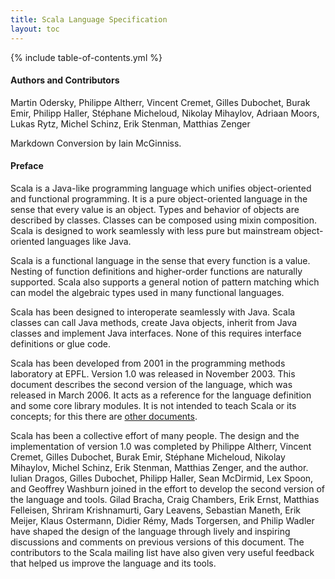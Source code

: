 ```yaml
---
title: Scala Language Specification
layout: toc
---
```


{% include table-of-contents.yml %}

#### Authors and Contributors

Martin Odersky, Philippe Altherr, Vincent Cremet, Gilles Dubochet, Burak Emir, Philipp Haller, Stéphane Micheloud, Nikolay Mihaylov, Adriaan Moors, Lukas Rytz, Michel Schinz, Erik Stenman, Matthias Zenger

Markdown Conversion by Iain McGinniss.

#### Preface

Scala is a Java-like programming language which unifies
object-oriented and functional programming.  It is a pure
object-oriented language in the sense that every value is an
object. Types and behavior of objects are described by
classes. Classes can be composed using mixin composition.  Scala is
designed to work seamlessly with less pure but mainstream
object-oriented languages like Java.

Scala is a functional language in the sense that every function is a
value. Nesting of function definitions and higher-order functions are
naturally supported. Scala also supports a general notion of pattern
matching which can model the algebraic types used in many functional
languages.

Scala has been designed to interoperate seamlessly with Java.
Scala classes can call Java methods, create Java objects, inherit from Java
classes and implement Java interfaces. None of this requires interface
definitions or glue code.

Scala has been developed from 2001 in the programming methods
laboratory at EPFL. Version 1.0 was released in November 2003. This
document describes the second version of the language, which was
released in March 2006. It acts as a reference for the language
definition and some core library modules. It is not intended to teach
Scala or its concepts; for this there are [other documents](14-references.html).

Scala has been a collective effort of many people. The design and the
implementation of version 1.0 was completed by Philippe Altherr,
Vincent Cremet, Gilles Dubochet, Burak Emir, Stéphane Micheloud,
Nikolay Mihaylov, Michel Schinz, Erik Stenman, Matthias Zenger, and
the author. Iulian Dragos, Gilles Dubochet, Philipp Haller, Sean
McDirmid, Lex Spoon, and Geoffrey Washburn joined in the effort to
develop the second version of the language and tools.  Gilad Bracha,
Craig Chambers, Erik Ernst, Matthias Felleisen, Shriram Krishnamurti,
Gary Leavens, Sebastian Maneth, Erik Meijer, Klaus Ostermann, Didier
Rémy, Mads Torgersen, and Philip Wadler have shaped the design of
the language through lively and inspiring discussions and comments on
previous versions of this document.  The contributors to the Scala
mailing list have also given very useful feedback that helped us
improve the language and its tools.
